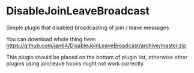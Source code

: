 DisableJoinLeaveBroadcast
=========================

Simple plugin that disabled broadcasting of join / leave messages

You can download whole thing here:
https://github.com/jan64/DisableJoinLeaveBroadcast/archive/master.zip

This plugin should be placed on the bottom of plugin list, otherwise other plugins using join/leave hooks might not work correctly.
